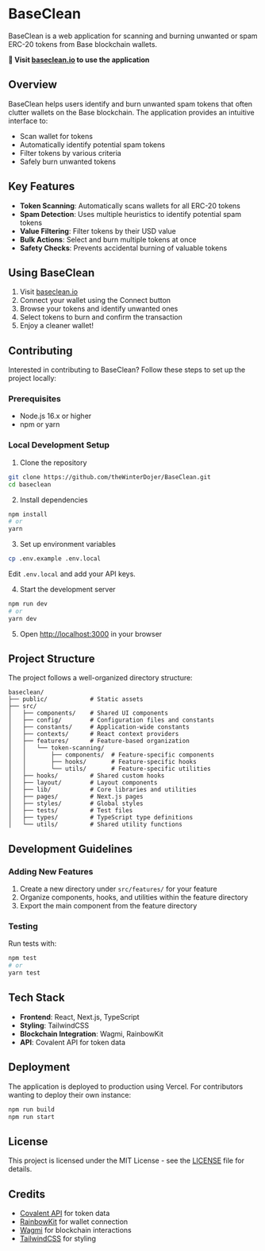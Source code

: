 # BaseClean

BaseClean is a web application for scanning and burning unwanted or spam ERC-20 tokens from Base blockchain wallets.

**🚀 Visit [baseclean.io](https://baseclean.io) to use the application**

## Overview

BaseClean helps users identify and burn unwanted spam tokens that often clutter wallets on the Base blockchain. The application provides an intuitive interface to:

- Scan wallet for tokens
- Automatically identify potential spam tokens
- Filter tokens by various criteria
- Safely burn unwanted tokens

## Key Features

- **Token Scanning**: Automatically scans wallets for all ERC-20 tokens
- **Spam Detection**: Uses multiple heuristics to identify potential spam tokens
- **Value Filtering**: Filter tokens by their USD value
- **Bulk Actions**: Select and burn multiple tokens at once
- **Safety Checks**: Prevents accidental burning of valuable tokens

## Using BaseClean

1. Visit [baseclean.io](https://baseclean.io)
2. Connect your wallet using the Connect button
3. Browse your tokens and identify unwanted ones
4. Select tokens to burn and confirm the transaction
5. Enjoy a cleaner wallet!

## Contributing

Interested in contributing to BaseClean? Follow these steps to set up the project locally:

### Prerequisites

- Node.js 16.x or higher
- npm or yarn

### Local Development Setup

1. Clone the repository
```bash
git clone https://github.com/theWinterDojer/BaseClean.git
cd baseclean
```

2. Install dependencies
```bash
npm install
# or
yarn
```

3. Set up environment variables
```bash
cp .env.example .env.local
```
Edit `.env.local` and add your API keys.

4. Start the development server
```bash
npm run dev
# or
yarn dev
```

5. Open [http://localhost:3000](http://localhost:3000) in your browser

## Project Structure

The project follows a well-organized directory structure:

```
baseclean/
├── public/            # Static assets
├── src/
│   ├── components/    # Shared UI components
│   ├── config/        # Configuration files and constants
│   ├── constants/     # Application-wide constants
│   ├── contexts/      # React context providers
│   ├── features/      # Feature-based organization
│   │   └── token-scanning/
│   │       ├── components/  # Feature-specific components
│   │       ├── hooks/       # Feature-specific hooks
│   │       └── utils/       # Feature-specific utilities
│   ├── hooks/         # Shared custom hooks
│   ├── layout/        # Layout components
│   ├── lib/           # Core libraries and utilities
│   ├── pages/         # Next.js pages
│   ├── styles/        # Global styles
│   ├── tests/         # Test files
│   ├── types/         # TypeScript type definitions
│   └── utils/         # Shared utility functions
```

## Development Guidelines

### Adding New Features

1. Create a new directory under `src/features/` for your feature
2. Organize components, hooks, and utilities within the feature directory
3. Export the main component from the feature directory

### Testing

Run tests with:
```bash
npm test
# or
yarn test
```

## Tech Stack

- **Frontend**: React, Next.js, TypeScript
- **Styling**: TailwindCSS
- **Blockchain Integration**: Wagmi, RainbowKit
- **API**: Covalent API for token data

## Deployment

The application is deployed to production using Vercel. For contributors wanting to deploy their own instance:

```bash
npm run build
npm run start
```

## License

This project is licensed under the MIT License - see the [LICENSE](LICENSE) file for details.

## Credits

- [Covalent API](https://www.covalenthq.com/) for token data
- [RainbowKit](https://www.rainbowkit.com/) for wallet connection
- [Wagmi](https://wagmi.sh/) for blockchain interactions
- [TailwindCSS](https://tailwindcss.com/) for styling
